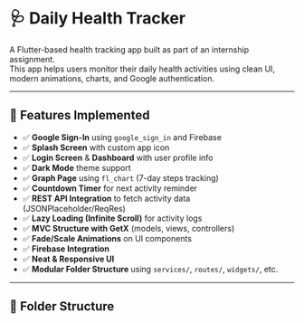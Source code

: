 # 🩺 Daily Health Tracker

A Flutter-based health tracking app built as part of an internship assignment.  
This app helps users monitor their daily health activities using clean UI, modern animations, charts, and Google authentication.

---

## 🚀 Features Implemented

- ✅ **Google Sign-In** using `google_sign_in` and Firebase
- ✅ **Splash Screen** with custom app icon
- ✅ **Login Screen** & **Dashboard** with user profile info
- ✅ **Dark Mode** theme support
- ✅ **Graph Page** using `fl_chart` (7-day steps tracking)
- ✅ **Countdown Timer** for next activity reminder
- ✅ **REST API Integration** to fetch activity data (JSONPlaceholder/ReqRes)
- ✅ **Lazy Loading (Infinite Scroll)** for activity logs
- ✅ **MVC Structure with GetX** (models, views, controllers)
- ✅ **Fade/Scale Animations** on UI components
- ✅ **Firebase Integration**
- ✅ **Neat & Responsive UI**
- ✅ **Modular Folder Structure** using `services/`, `routes/`, `widgets/`, etc.

---

## 📁 Folder Structure

